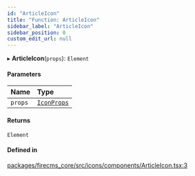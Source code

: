 ```yaml
---
id: "ArticleIcon"
title: "Function: ArticleIcon"
sidebar_label: "ArticleIcon"
sidebar_position: 0
custom_edit_url: null
---
```


▸ **ArticleIcon**(`props`): `Element`

#### Parameters

| Name | Type |
| :------ | :------ |
| `props` | [`IconProps`](../types/IconProps.md) |

#### Returns

`Element`

#### Defined in

[packages/firecms_core/src/icons/components/ArticleIcon.tsx:3](https://github.com/FireCMSco/firecms/blob/d45f3739/packages/firecms_core/src/icons/components/ArticleIcon.tsx#L3)
